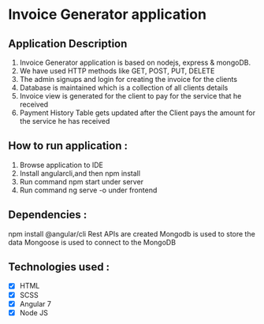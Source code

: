 # Invoice Generator application

## Application Description

1. Invoice Generator application is based on nodejs, express & mongoDB.
2. We have used HTTP methods like GET, POST, PUT, DELETE
3. The admin signups and login for creating the invoice for the clients
4. Database is maintained which is a collection of all clients details 
5. Invoice view is generated for the client to pay for the service that he received 
6. Payment History Table gets updated after the Client pays the amount for the service he has received

## How to run application :
1. Browse application to IDE
2. Install angularcli,and then npm install
3. Run command npm start under server
4. Run command ng serve -o under frontend

## Dependencies :
npm install @angular/cli
Rest APIs are created
Mongodb is used to store the data
Mongoose is used to connect to the MongoDB

## Technologies used :
- [x] HTML
- [x] SCSS
- [x] Angular 7
- [x] Node JS
